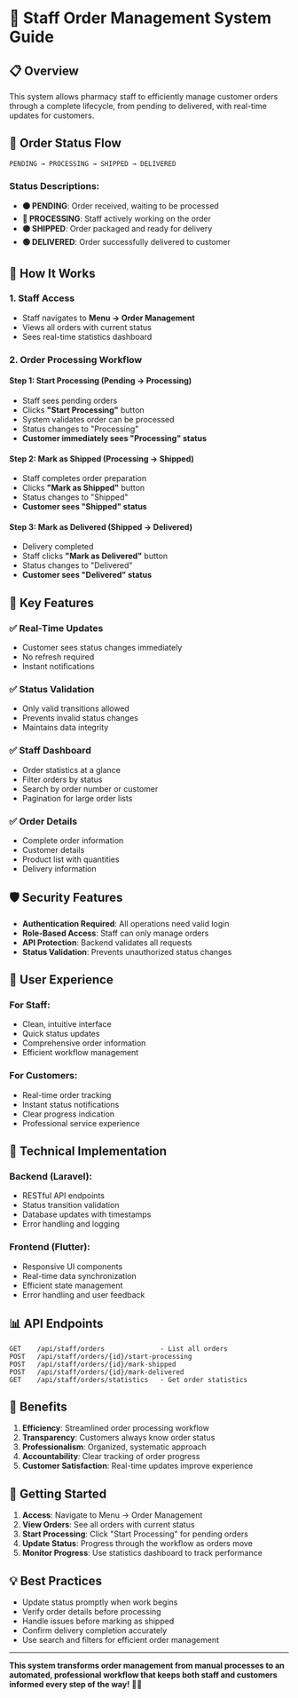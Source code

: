 # 🏥 Staff Order Management System Guide

## 📋 Overview

This system allows pharmacy staff to efficiently manage customer orders through a complete lifecycle, from pending to delivered, with real-time updates for customers.

## 🔄 Order Status Flow

```
PENDING → PROCESSING → SHIPPED → DELIVERED
```

### Status Descriptions:
- **🟠 PENDING**: Order received, waiting to be processed
- **🔵 PROCESSING**: Staff actively working on the order
- **🟣 SHIPPED**: Order packaged and ready for delivery
- **🟢 DELIVERED**: Order successfully delivered to customer

## 🎯 How It Works

### 1. Staff Access
- Staff navigates to **Menu → Order Management**
- Views all orders with current status
- Sees real-time statistics dashboard

### 2. Order Processing Workflow

#### **Step 1: Start Processing (Pending → Processing)**
- Staff sees pending orders
- Clicks **"Start Processing"** button
- System validates order can be processed
- Status changes to "Processing"
- **Customer immediately sees "Processing" status**

#### **Step 2: Mark as Shipped (Processing → Shipped)**
- Staff completes order preparation
- Clicks **"Mark as Shipped"** button
- Status changes to "Shipped"
- **Customer sees "Shipped" status**

#### **Step 3: Mark as Delivered (Shipped → Delivered)**
- Delivery completed
- Staff clicks **"Mark as Delivered"** button
- Status changes to "Delivered"
- **Customer sees "Delivered" status**

## 🚀 Key Features

### ✅ Real-Time Updates
- Customer sees status changes immediately
- No refresh required
- Instant notifications

### ✅ Status Validation
- Only valid transitions allowed
- Prevents invalid status changes
- Maintains data integrity

### ✅ Staff Dashboard
- Order statistics at a glance
- Filter orders by status
- Search by order number or customer
- Pagination for large order lists

### ✅ Order Details
- Complete order information
- Customer details
- Product list with quantities
- Delivery information

## 🛡️ Security Features

- **Authentication Required**: All operations need valid login
- **Role-Based Access**: Staff can only manage orders
- **API Protection**: Backend validates all requests
- **Status Validation**: Prevents unauthorized status changes

## 📱 User Experience

### For Staff:
- Clean, intuitive interface
- Quick status updates
- Comprehensive order information
- Efficient workflow management

### For Customers:
- Real-time order tracking
- Instant status notifications
- Clear progress indication
- Professional service experience

## 🔧 Technical Implementation

### Backend (Laravel):
- RESTful API endpoints
- Status transition validation
- Database updates with timestamps
- Error handling and logging

### Frontend (Flutter):
- Responsive UI components
- Real-time data synchronization
- Efficient state management
- Error handling and user feedback

## 📊 API Endpoints

```
GET    /api/staff/orders              - List all orders
POST   /api/staff/orders/{id}/start-processing
POST   /api/staff/orders/{id}/mark-shipped
POST   /api/staff/orders/{id}/mark-delivered
GET    /api/staff/orders/statistics   - Get order statistics
```

## 🎉 Benefits

1. **Efficiency**: Streamlined order processing workflow
2. **Transparency**: Customers always know order status
3. **Professionalism**: Organized, systematic approach
4. **Accountability**: Clear tracking of order progress
5. **Customer Satisfaction**: Real-time updates improve experience

## 🚀 Getting Started

1. **Access**: Navigate to Menu → Order Management
2. **View Orders**: See all orders with current status
3. **Start Processing**: Click "Start Processing" for pending orders
4. **Update Status**: Progress through the workflow as orders move
5. **Monitor Progress**: Use statistics dashboard to track performance

## 💡 Best Practices

- Update status promptly when work begins
- Verify order details before processing
- Handle issues before marking as shipped
- Confirm delivery completion accurately
- Use search and filters for efficient order management

---

**This system transforms order management from manual processes to an automated, professional workflow that keeps both staff and customers informed every step of the way!** 🎯✨




